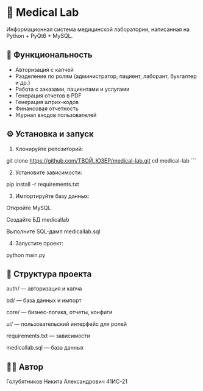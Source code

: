 # 🧪 Medical Lab

Информационная система медицинской лаборатории, написанная на Python + PyQt6 + MySQL.

## 🚀 Функциональность

- Авторизация с капчей
- Разделение по ролям (администратор, пациент, лаборант, бухгалтер и др.)
- Работа с заказами, пациентами и услугами
- Генерация отчетов в PDF
- Генерация штрих-кодов
- Финансовая отчетность
- Журнал входов пользователей

## ⚙️ Установка и запуск

1. Клонируйте репозиторий:

git clone https://github.com/ТВОЙ_ЮЗЕР/medical-lab.git
cd medical-lab ```

2. Установите зависимости:

pip install -r requirements.txt

3. Импортируйте базу данных:

Откройте MySQL

Создайте БД medicallab

Выполните SQL-дамп medicallab.sql

4. Запустите проект:

python main.py

## 📁 Структура проекта
auth/ — авторизация и капча

bd/ — база данных и импорт

core/ — бизнес-логика, отчеты, конфиги

ui/ — пользовательский интерфейс для ролей

requirements.txt — зависимости

medicallab.sql — база данных

## 👨‍💻 Автор
Голубятников Никита Александрович 41ИС-21